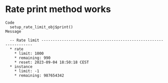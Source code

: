 # Rate print method works

    Code
      setup_rate_limit_obj$print()
    Message
      
      -- Rate limit ------------------------------------------------------------------
      * rate
        * limit: 1000
        * remaining: 990
        * reset: 2023-09-04 18:50:18 CEST
      * instance
        * limit: -1
        * remaining: 987654342

